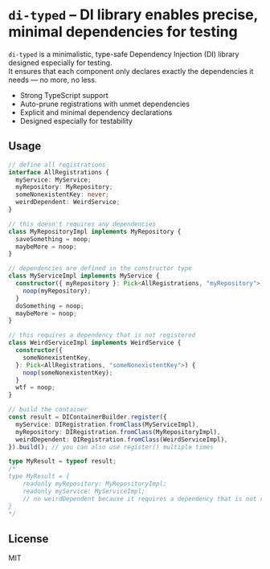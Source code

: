 # `di-typed` – DI library enables precise, minimal dependencies for testing

`di-typed` is a minimalistic, type-safe Dependency Injection (DI) library designed especially for testing.  
It ensures that each component only declares exactly the dependencies it needs — no more, no less.

- Strong TypeScript support
- Auto-prune registrations with unmet dependencies
- Explicit and minimal dependency declarations
- Designed especially for testability

## Usage

```ts
// define all registrations
interface AllRegistrations {
  myService: MyService;
  myRepository: MyRepository;
  someNonexistentKey: never;
  weirdDependent: WeirdService;
}

// this doesn't requires any dependencies
class MyRepositoryImpl implements MyRepository {
  saveSomething = noop;
  maybeMore = noop;
}

// dependencies are defined in the constructor type
class MyServiceImpl implements MyService {
  constructor({ myRepository }: Pick<AllRegistrations, "myRepository">) {
    noop(myRepository);
  }
  doSomething = noop;
  maybeMore = noop;
}

// this requires a dependency that is not registered
class WeirdServiceImpl implements WeirdService {
  constructor({
    someNonexistentKey,
  }: Pick<AllRegistrations, "someNonexistentKey">) {
    noop(someNonexistentKey);
  }
  wtf = noop;
}

// build the container
const result = DIContainerBuilder.register({
  myService: DIRegistration.fromClass(MyServiceImpl),
  myRepository: DIRegistration.fromClass(MyRepositoryImpl),
  weirdDependent: DIRegistration.fromClass(WeirdServiceImpl),
}).build(); // you can also use register() multiple times

type MyResult = typeof result;
/*
type MyResult = {
    readonly myRepository: MyRepositoryImpl;
    readonly myService: MyServiceImpl;
    // no weirdDependent because it requires a dependency that is not registered
}
*/
```

## License

MIT
